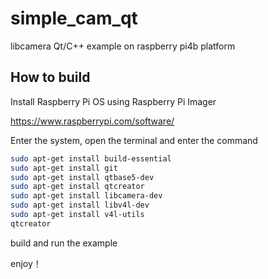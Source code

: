 # simple_cam_qt
libcamera Qt/C++ example on raspberry pi4b platform

## How to build

Install Raspberry Pi OS using Raspberry Pi Imager

https://www.raspberrypi.com/software/

Enter the system, open the terminal and enter the command

```sh
sudo apt-get install build-essential
sudo apt-get install git
sudo apt-get install qtbase5-dev
sudo apt-get install qtcreator
sudo apt-get install libcamera-dev
sudo apt-get install libv4l-dev
sudo apt-get install v4l-utils
qtcreator
```

build and run the example

enjoy！
